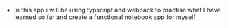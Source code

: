 * In this app i will be using typscript and webpack to practise what I have learned so far and create a functional notebook app for myself